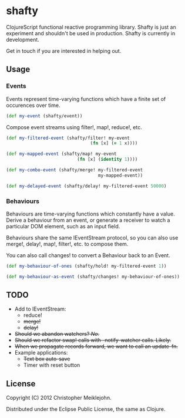 # shafty

ClojureScript functional reactive programming library. Shafty is just an experiment and shouldn't be used in production.  Shafty is currently in development.

Get in touch if you are interested in helping out.

## Usage

### Events

Events represent time-varying functions which have a finite set of
occurences over time.

```clojure
(def my-event (shafty/event))
```

Compose event streams using filter!, map!, reduce!, etc.

```clojure
(def my-filtered-event (shafty/filter! my-event
                                (fn [x] (= 1 x))))

(def my-mapped-event (shafty/map! my-event
                           (fn [x] (identity 1))))

(def my-combo-event (shafty/merge! my-filtered-event
                                   my-mapped-event))

(def my-delayed-event (shafty/delay! my-filtered-event 50000)
```

### Behaviours

Behaviours are time-varying functions which constantly have a value.
Derive a behaviour from an event, or generate a receiver to watch a
particular DOM element, such as an input field.

Behaviours share the same IEventStream protocol, so you can also use
merge!, delay!, map!, filter!, etc. to compose them.

You can also call changes! to convert a Behaviour back to an Event.

```clojure
(def my-behaviour-of-ones (shafty/hold! my-filtered-event 1))

(def my-behaviour-as-event (shafty/changes! my-behaviour-of-ones))
```

## TODO

* Add to IEventStream:
  * reduce!
  * ~~merge!~~
  * ~~delay!~~
* ~~Should we abandon watchers? *No.*~~
* ~~Should we refactor swap! calls with -notify-watcher calls. Likely.~~
* ~~When we propagate records forward, we want to call an update-fn.~~
* Example applications:
  * ~~Text box auto-save~~
  * Timer with reset button

## License

Copyright (C) 2012 Christopher Meiklejohn.

Distributed under the Eclipse Public License, the same as Clojure.
